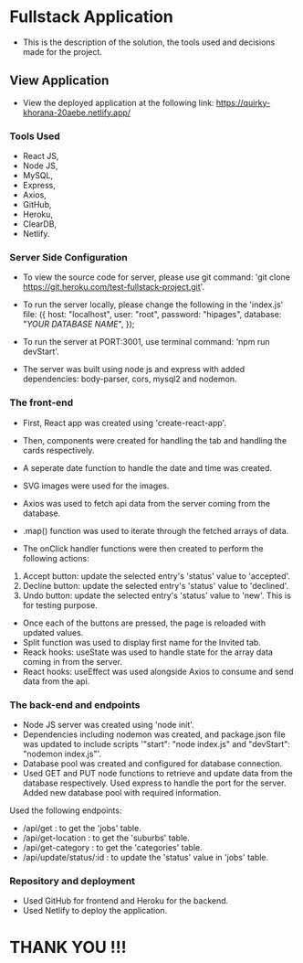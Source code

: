 # Fullstack Application

- This is the description of the solution, the tools used and decisions made for the project.

## View Application

- View the deployed application at the following link: https://quirky-khorana-20aebe.netlify.app/

### Tools Used

- React JS,
- Node JS,
- MySQL,
- Express,
- Axios,
- GitHub,
- Heroku,
- ClearDB,
- Netlify.

### Server Side Configuration

- To view the source code for server, please use git command: 'git clone https://git.heroku.com/test-fullstack-project.git'.
- To run the server locally, please change the following in the 'index.js' file:
  ({
      host: "localhost",
      user: "root",
      password: "hipages",
      database: "*YOUR DATABASE NAME*",
  });

- To run the server at PORT:3001, use terminal command: 'npm run devStart'.

- The server was built using node js and express with added dependencies: body-parser, cors, mysql2 and nodemon.

### The front-end

- First, React app was created using 'create-react-app'.
- Then, components were created for handling the tab and handling the cards respectively. 
- A seperate date function to handle the date and time was created. 
- SVG images were used for the images. 
- Axios was used to fetch api data from the server coming from the database. 
- .map() function was used to iterate through the fetched arrays of data.

- The onClick handler functions were then created to perform the following actions:
1) Accept button: update the selected entry's 'status' value to 'accepted'. 
2) Decline button: update the selected entry's 'status' value to 'declined'. 
3) Undo button: update the selected entry's 'status' value to 'new'. This is for testing purpose.

- Once each of the buttons are pressed, the page is reloaded with updated values.
- Split function was used to display first name for the Invited tab.
- Reack hooks: useState was used to handle state for the array data coming in from the server.
- React hooks: useEffect was used alongside Axios to consume and send data from the api.

### The back-end and endpoints

- Node JS server was created using 'node init'.
- Dependencies including nodemon was created, and package.json file was updated to include scripts '"start": "node index.js" and "devStart": "nodemon index.js"'.
- Database pool was created and configured for database connection.
- Used GET and PUT node functions to retrieve and update data from the database respectively. Used express to handle the port for the server. Added new database pool with required information.

Used the following endpoints:
- /api/get : to get the 'jobs' table.
- /api/get-location : to get the 'suburbs' table.
- /api/get-category : to get the 'categories' table.
- /api/update/status/:id : to update the 'status' value in 'jobs' table.

### Repository and deployment

- Used GitHub for frontend and Heroku for the backend. 
- Used Netlify to deploy the application.

# THANK YOU !!!
